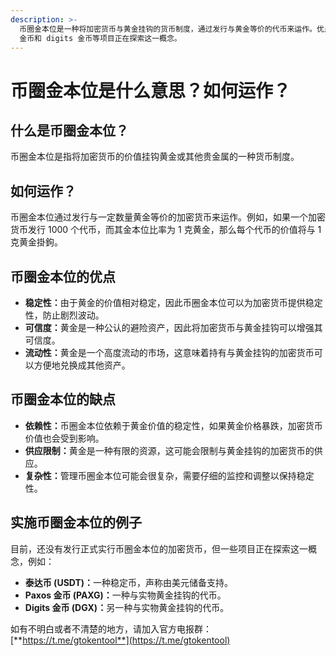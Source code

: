 ```yaml
---
description: >-
  币圈金本位是一种将加密货币与黄金挂钩的货币制度，通过发行与黄金等价的代币来运作。优点包括稳定性、可信度和流动性。缺点是依赖性、供应限制和复杂性。目前还没有正式实施币圈金本位的加密货币，但泰达币、paxos
  金币和 digits 金币等项目正在探索这一概念。
---
```


# 币圈金本位是什么意思？如何运作？

## 什么是币圈金本位？

币圈金本位是指将加密货币的价值挂钩黄金或其他贵金属的一种货币制度。

## 如何运作？

币圈金本位通过发行与一定数量黄金等价的加密货币来运作。例如，如果一个加密货币发行 1000 个代币，而其金本位比率为 1 克黄金，那么每个代币的价值将与 1 克黄金掛鉤。

## 币圈金本位的优点

* **稳定性：**&#x7531;于黄金的价值相对稳定，因此币圈金本位可以为加密货币提供稳定性，防止剧烈波动。
* **可信度：**&#x9EC4;金是一种公认的避险资产，因此将加密货币与黄金挂钩可以增强其可信度。
* **流动性：**&#x9EC4;金是一个高度流动的市场，这意味着持有与黄金挂钩的加密货币可以方便地兑换成其他资产。

## 币圈金本位的缺点

* **依赖性：**&#x5E01;圈金本位依赖于黄金价值的稳定性，如果黄金价格暴跌，加密货币价值也会受到影响。
* **供应限制：**&#x9EC4;金是一种有限的资源，这可能会限制与黄金挂钩的加密货币的供应。
* **复杂性：**&#x7BA1;理币圈金本位可能会很复杂，需要仔细的监控和调整以保持稳定性。

## 实施币圈金本位的例子

目前，还没有发行正式实行币圈金本位的加密货币，但一些项目正在探索这一概念，例如：

* **泰达币 (USDT)：**&#x4E00;种稳定币，声称由美元储备支持。
* **Paxos 金币 (PAXG)：**&#x4E00;种与实物黄金挂钩的代币。
* **Digits 金币 (DGX)：**&#x53E6;一种与实物黄金挂钩的代币。

如有不明白或者不清楚的地方，请加入官方电报群：[**https://t.me/gtokentool**](https://t.me/gtokentool)
